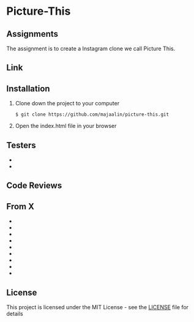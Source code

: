 # Picture-This

## Assignments

The assignment is to create a Instagram clone we call Picture This.

## Link 



## Installation
1. Clone down the project to your computer

    ```
    $ git clone https://github.com/majaalin/picture-this.git
     ```
2. Open the index.html file in your browser

## Testers
- 
- 

## Code Reviews
From X
- 
- 
- 
- 
- 
- 
- 
- 
- 
- 

## License
This project is licensed under the MIT License - see the [LICENSE](LICENSE) file for details
